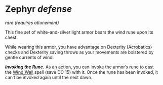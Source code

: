 # Zephyr *defense*
*rare* *(requires attunement)*

This fine set of white-and-silver light armor bears the wind rune upon its chest.

While wearing this armor, you have advantage on Dexterity (Acrobatics) checks and Dexterity saving throws as your movements are bolstered by gentle currents of wind.

***Invoking the Rune.*** As an action, you can invoke the armor’s rune to cast the [Wind Wall](../Spells/wind-wall.md) spell (save DC 15) with it. Once the rune has been invoked, it can’t be invoked again until the next dawn.

